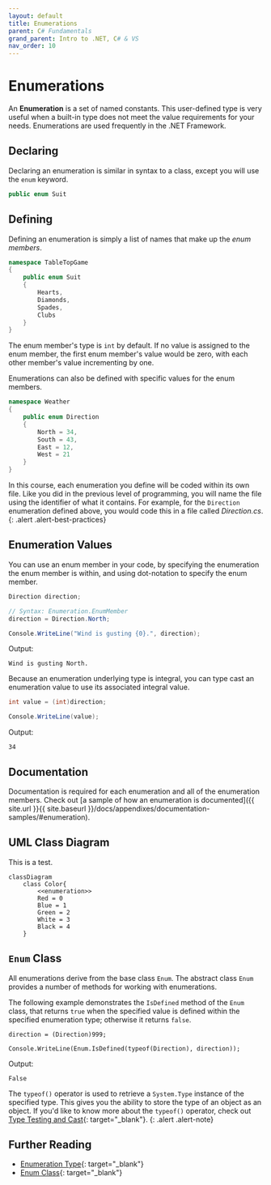 ```yaml
---
layout: default
title: Enumerations
parent: C# Fundamentals
grand_parent: Intro to .NET, C# & VS
nav_order: 10
---
```


# Enumerations

An **Enumeration** is a set of named constants. This user-defined type is very useful when a built-in type does not meet the value requirements for your needs. Enumerations are used frequently in the .NET Framework.

## Declaring

Declaring an enumeration is similar in syntax to a class, except you will use the `enum` keyword.

```csharp
public enum Suit
```

## Defining

Defining an enumeration is simply a list of names that make up the _enum members_.

```csharp
namespace TableTopGame
{
    public enum Suit
    {
        Hearts,
        Diamonds,
        Spades,
        Clubs
    }
}
```

The enum member's type is `int` by default. If no value is assigned to the enum member, the first enum member's value would be zero, with each other member's value incrementing by one.

Enumerations can also be defined with specific values for the enum members.

```csharp
namespace Weather
{
    public enum Direction
    {
        North = 34,
        South = 43,
        East = 12,
        West = 21
    }
}
```

In this course, each enumeration you define will be coded within its own file. Like you did in the previous level of programming, you will name the file using the identifier of what it contains. For example, for the `Direction` enumeration defined above, you would code this in a file called _Direction.cs_.
{: .alert .alert-best-practices}



## Enumeration Values

You can use an enum member in your code, by specifying the enumeration the enum member is within, and using dot-notation to specify the enum member.

```csharp
Direction direction;

// Syntax: Enumeration.EnumMember
direction = Direction.North;

Console.WriteLine("Wind is gusting {0}.", direction);
```

Output:

```text
Wind is gusting North.
```

Because an enumeration underlying type is integral, you can type cast an enumeration value to use its associated integral value.

```csharp
int value = (int)direction;

Console.WriteLine(value);
```

Output:

```text
34
```

## Documentation

Documentation is required for each enumeration and all of the enumeration members. Check out [a sample of how an enumeration is documented]({{ site.url }}{{ site.baseurl }}/docs/appendixes/documentation-samples/#enumeration).

## UML Class Diagram

This is a test.

```mermaid
classDiagram
    class Color{
        <<enumeration>>
        Red = 0
        Blue = 1
        Green = 2
        White = 3
        Black = 4
    }
```

## `Enum` Class

All enumerations derive from the base class `Enum`. The abstract class `Enum` provides a number of methods for working with enumerations.

The following example demonstrates the `IsDefined` method of the `Enum` class, that returns `true` when the specified value is defined within the specified enumeration type; otherwise it returns `false`.

```
direction = (Direction)999;

Console.WriteLine(Enum.IsDefined(typeof(Direction), direction));
```

Output:

```text
False
```

The `typeof()` operator is used to retrieve a `System.Type` instance of the specified type. This gives you the ability to store the type of an object as an object. If you'd like to know more about the `typeof()` operator, check out [Type Testing and Cast](https://docs.microsoft.com/en-us/dotnet/csharp/language-reference/operators/type-testing-and-cast#typeof-operator){: target="_blank"}.
{: .alert .alert-note}

## Further Reading

- [Enumeration Type](https://docs.microsoft.com/en-us/dotnet/csharp/language-reference/builtin-types/enum){: target="_blank"}
- [Enum Class](https://docs.microsoft.com/en-us/dotnet/api/system.enum){: target="_blank"}